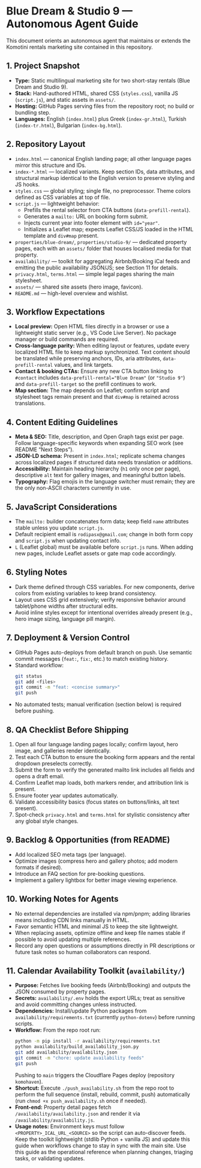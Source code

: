 # Blue Dream & Studio 9 — Autonomous Agent Guide

This document orients an autonomous agent that maintains or extends the Komotini rentals marketing site contained in this repository.

## 1. Project Snapshot

- **Type:** Static multilingual marketing site for two short-stay rentals (Blue Dream and Studio 9).
- **Stack:** Hand-authored HTML, shared CSS (`styles.css`), vanilla JS (`script.js`), and static assets in `assets/`.
- **Hosting:** GitHub Pages serving files from the repository root; no build or bundling step.
- **Languages:** English (`index.html`) plus Greek (`index-gr.html`), Turkish (`index-tr.html`), Bulgarian (`index-bg.html`).

## 2. Repository Layout

- `index.html` — canonical English landing page; all other language pages mirror this structure and IDs.
- `index-*.html` — localized variants. Keep section IDs, data attributes, and structural markup identical to the English version to preserve styling and JS hooks.
- `styles.css` — global styling; single file, no preprocessor. Theme colors defined as CSS variables at top of file.
- `script.js` — lightweight behavior:
  - Prefills the rental selector from CTA buttons (`data-prefill-rental`).
  - Generates a `mailto:` URL on booking form submit.
  - Injects current year into footer element with `id="year"`.
  - Initializes a Leaflet map; expects Leaflet CSS/JS loaded in the HTML template and `div#map` present.
- `properties/blue-dream/`, `properties/studio-9/` — dedicated property pages, each with an `assets/` folder that houses localised media for that property.
- `availability/` — toolkit for aggregating Airbnb/Booking iCal feeds and emitting the public availability JSON/JS; see Section 11 for details.
- `privacy.html`, `terms.html` — simple legal pages sharing the main stylesheet.
- `assets/` — shared site assets (hero image, favicon).
- `README.md` — high-level overview and wishlist.

## 3. Workflow Expectations

- **Local preview:** Open HTML files directly in a browser or use a lightweight static server (e.g., VS Code Live Server). No package manager or build commands are required.
- **Cross-language parity:** When editing layout or features, update every localized HTML file to keep markup synchronized. Text content should be translated while preserving anchors, IDs, aria attributes, `data-prefill-rental` values, and link targets.
- **Contact & booking CTAs:** Ensure any new CTA button linking to `#contact` includes `data-prefill-rental="Blue Dream"` (or `"Studio 9"`) and `data-prefill-target` so the prefill continues to work.
- **Map section:** The map depends on Leaflet; confirm script and stylesheet tags remain present and that `div#map` is retained across translations.

## 4. Content Editing Guidelines

- **Meta & SEO:** Title, description, and Open Graph tags exist per page. Follow language-specific keywords when expanding SEO work (see README “Next Steps”).
- **JSON-LD schema:** Present in `index.html`; replicate schema changes across localized pages if structured data needs translation or additions.
- **Accessibility:** Maintain heading hierarchy (`h1` only once per page), descriptive `alt` text for gallery images, and meaningful button labels.
- **Typography:** Flag emojis in the language switcher must remain; they are the only non-ASCII characters currently in use.

## 5. JavaScript Considerations

- The `mailto:` builder concatenates form data; keep field `name` attributes stable unless you update `script.js`.
- Default recipient email is `rodipasx@gmail.com`; change in both form copy and `script.js` when updating contact info.
- `L` (Leaflet global) must be available before `script.js` runs. When adding new pages, include Leaflet assets or gate map code accordingly.

## 6. Styling Notes

- Dark theme defined through CSS variables. For new components, derive colors from existing variables to keep brand consistency.
- Layout uses CSS grid extensively; verify responsive behavior around tablet/phone widths after structural edits.
- Avoid inline styles except for intentional overrides already present (e.g., hero image sizing, language pill margin).

## 7. Deployment & Version Control

- GitHub Pages auto-deploys from default branch on push. Use semantic commit messages (`feat:`, `fix:`, etc.) to match existing history.
- Standard workflow:
  ```bash
  git status
  git add <files>
  git commit -m "feat: <concise summary>"
  git push
  ```
- No automated tests; manual verification (section below) is required before pushing.

## 8. QA Checklist Before Shipping

1. Open all four language landing pages locally; confirm layout, hero image, and galleries render identically.
2. Test each CTA button to ensure the booking form appears and the rental dropdown preselects correctly.
3. Submit the form to verify the generated mailto link includes all fields and opens a draft email.
4. Confirm Leaflet map loads, both markers render, and attribution link is present.
5. Ensure footer year updates automatically.
6. Validate accessibility basics (focus states on buttons/links, alt text present).
7. Spot-check `privacy.html` and `terms.html` for stylistic consistency after any global style changes.

## 9. Backlog & Opportunities (from README)

- Add localized SEO meta tags (per language).
- Optimize images (compress hero and gallery photos; add modern formats if desired).
- Introduce an FAQ section for pre-booking questions.
- Implement a gallery lightbox for better image viewing experience.

## 10. Working Notes for Agents

- No external dependencies are installed via npm/pnpm; adding libraries means including CDN links manually in HTML.
- Favor semantic HTML and minimal JS to keep the site lightweight.
- When replacing assets, optimize offline and keep file names stable if possible to avoid updating multiple references.
- Record any open questions or assumptions directly in PR descriptions or future task notes so human collaborators can respond.

## 11. Calendar Availability Toolkit (`availability/`)

- **Purpose:** Fetches live booking feeds (Airbnb/Booking) and outputs the JSON consumed by property pages.
- **Secrets:** `availability/.env` holds the export URLs; treat as sensitive and avoid committing changes unless instructed.
- **Dependencies:** Install/update Python packages from `availability/requirements.txt` (currently `python-dotenv`) before running scripts.
- **Workflow:** From the repo root run:
  ```bash
  python -m pip install -r availability/requirements.txt
  python availability/build_availability_json.py
  git add availability/availability.json
  git commit -m "chore: update availability feeds"
  git push
  ```
  Pushing to `main` triggers the Cloudflare Pages deploy (repository `komohaven`).
- **Shortcut:** Execute `./push_availability.sh` from the repo root to perform the full sequence (install, rebuild, commit, push) automatically (run `chmod +x push_availability.sh` once if needed).
- **Front-end:** Property detail pages fetch `/availability/availability.json` and render it via `/availability/availability.js`.
- **Usage notes:** Environment keys must follow `<PROPERTY>_ICAL_URL_<SOURCE>` so the script can auto-discover feeds. Keep the toolkit lightweight (stdlib Python + vanilla JS) and update this guide when workflows change to stay in sync with the main site.
Use this guide as the operational reference when planning changes, triaging tasks, or validating updates.

